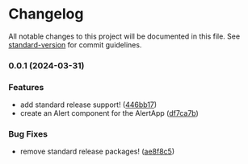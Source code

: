 # Changelog

All notable changes to this project will be documented in this file. See [standard-version](https://github.com/conventional-changelog/standard-version) for commit guidelines.

### 0.0.1 (2024-03-31)


### Features

* add standard release support! ([446bb17](https://github.com/spectr-e/30--React-Projects/commit/446bb17b24b2d31b069ed57908205fa0ccbf73b9))
* create an Alert component for the AlertApp ([df7ca7b](https://github.com/spectr-e/30--React-Projects/commit/df7ca7b9ef15ec7421e501d08871fbe694bb0f77))


### Bug Fixes

* remove standard release packages! ([ae8f8c5](https://github.com/spectr-e/30--React-Projects/commit/ae8f8c5c88eb7192bb30b1bc5ba888bd2c6deea8))
